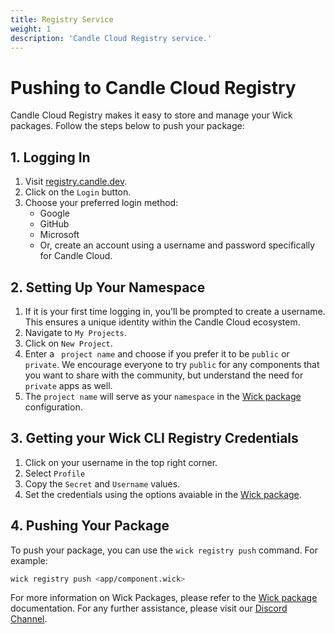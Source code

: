 ```yaml
---
title: Registry Service
weight: 1
description: 'Candle Cloud Registry service.'
---
```


# Pushing to Candle Cloud Registry

Candle Cloud Registry makes it easy to store and manage your Wick packages. Follow the steps below to push your package:

## 1. Logging In

1. Visit [registry.candle.dev](https://registry.candle.dev).
2. Click on the `Login` button.
3. Choose your preferred login method:
   - Google
   - GitHub
   - Microsoft
   - Or, create an account using a username and password specifically for Candle Cloud.

## 2. Setting Up Your Namespace

1. If it is your first time logging in, you'll be prompted to create a username. This ensures a unique identity within the Candle Cloud ecosystem.
2. Navigate to `My Projects`.
3. Click on `New Project`.
4. Enter a ` project name` and choose if you prefer it to be `public` or `private`. We encourage everyone to try `public` for any components that you want to share with the community, but understand the need for `private` apps as well.
5. The `project name` will serve as your `namespace` in the [Wick package](../../wick/getting-started/package) configuration.

## 3. Getting your Wick CLI Registry Credentials

1. Click on your username in the top right corner.
2. Select `Profile`
3. Copy the `Secret` and `Username` values.
4. Set the credentials using the options avaiable in the [Wick package](../../wick/getting-started/package#registry-credentials).

## 4. Pushing Your Package

To push your package, you can use the `wick registry push` command. For example:

```bash
wick registry push <app/component.wick>
```

For more information on Wick Packages, please refer to the [Wick package](../../wick/getting-started/package) documentation. For any further assistance, please visit our [Discord Channel](https://discord.gg/candle).

